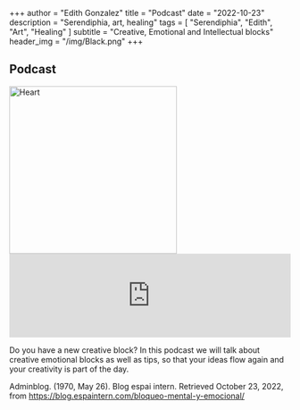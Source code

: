 +++
author = "Edith Gonzalez"
title = "Podcast"
date = "2022-10-23"
description = "Serendiphia, art, healing"
tags = [
    "Serendiphia",
    "Edith",
    "Art",
    "Healing"
]
subtitle = "Creative, Emotional and Intellectual blocks"
header_img = "/img/Black.png"
+++

## Podcast


<img src="/img/block.jpeg" alt="Heart" width="300"/>

<iframe src="https://player.rss.com/serendiphia/668042" style="width: 100%" title="Serendiphia" frameborder="0" allow="accelerometer; autoplay; clipboard-write; encrypted-media; gyroscope; picture-in-picture" allowfullscreen><a href="https://rss.com/podcasts/serendiphia/668042/">Serendiphia | RSS.com</a></iframe>

Do you have a new creative block? In this podcast we will talk about creative emotional blocks as well as tips, so that your ideas flow again and your creativity is part of the day.


Adminblog. (1970, May 26). Blog espai intern. Retrieved October 23, 2022, from https://blog.espaintern.com/bloqueo-mental-y-emocional/